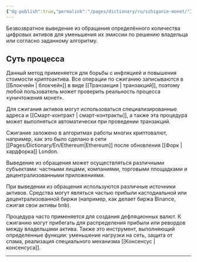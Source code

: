 ```yaml
---
{"dg-publish":true,"permalink":"/pages/dictionary/ru/szhiganie-monet/"}
---
```



Безвозвратное выведение из обращения определённого количества цифровых активов для уменьшения их эмиссии по решению владельца или согласно заданному алгоритму.

## Суть процесса

Данный метод применяется для борьбы с инфляцией и повышения стоимости криптоактива. Все операции по сжиганию записываются в [[Блокчейн \| блокчейн]] в виде [[Транзакция \| транзакций]], поэтому любой пользователь может проверить реальность процесса «уничтожения монет».

Для сжигания активов могут использоваться специализированные адреса и [[Смарт-контракт \| смарт-контракты]], а также эта процедура может выполняться автоматически при проведении транзакций.

Сжигание заложено в алгоритмах работы многих криптовалют, например, как это было сделано в сети [[Pages/Dictionary/En/Ethereum\|Ethereum]] после обновления [[Форк \| хардфорка]] London.

Выведение из обращения может осуществляться различными субъектами: частными лицами, компаниями, торговыми площадками и децентрализованными приложениями.

При выведении из обращения используются различные источники активов. Средства могут являться частью прибыли кастодиальной или децентрализованной биржи (например, как делает биржа Binance, сжигая свои активы bnb).

Процедура часто применяется для создания дефляционных валют. К сжиганию могут прибегать для распределения прибыли или ревордов между владельцами актива. Также это инструмент, выполняющий определенные функции: уменьшение нагрузки на сеть, защита от спама, реализация специального механизма [[Консенсус \| консенсуса]].

---
